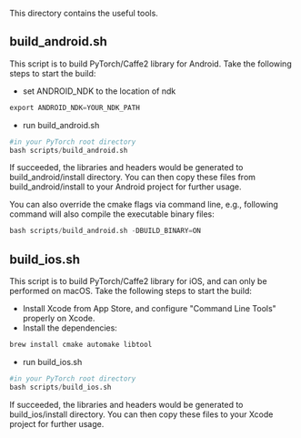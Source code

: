 This directory contains the useful tools.


## build_android.sh
This script is to build PyTorch/Caffe2 library for Android. Take the following steps to start the build:

- set ANDROID_NDK to the location of ndk

```py
export ANDROID_NDK=YOUR_NDK_PATH
```

- run build_android.sh
```py
#in your PyTorch root directory
bash scripts/build_android.sh
```
If succeeded, the libraries and headers would be generated to build_android/install directory. You can then copy these files from build_android/install to your Android project for further usage.

You can also override the cmake flags via command line, e.g., following command will also compile the executable binary files:
```py
bash scripts/build_android.sh -DBUILD_BINARY=ON
```

## build_ios.sh
This script is to build PyTorch/Caffe2 library for iOS, and can only be performed on macOS. Take the following steps to start the build:

- Install Xcode from App Store, and configure "Command Line Tools" properly on Xcode.
- Install the dependencies:

```py
brew install cmake automake libtool
```

- run build_ios.sh
```py
#in your PyTorch root directory
bash scripts/build_ios.sh
```
If succeeded, the libraries and headers would be generated to build_ios/install directory. You can then copy these files  to your Xcode project for further usage.
